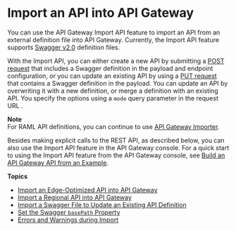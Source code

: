 # Import an API into API Gateway<a name="api-gateway-import-api"></a>

 You can use the API Gateway Import API feature to import an API from an external definition file into API Gateway\. Currently, the Import API feature supports [Swagger v2\.0](https://github.com/OAI/OpenAPI-Specification/blob/master/versions/2.0.md) definition files\. 

 With the Import API, you can either create a new API by submitting a [POST request](http://docs.aws.amazon.com/apigateway/api-reference/link-relation/restapi-import/) that includes a Swagger definition in the payload and endpoint configuration, or you can update an existing API by using a [PUT request](http://docs.aws.amazon.com/apigateway/api-reference/link-relation/restapi-put/) that contains a Swagger definition in the payload\. You can update an API by overwriting it with a new definition, or merge a definition with an existing API\. You specify the options using a `mode` query parameter in the request URL \. 

**Note**  
 For RAML API definitions, you can continue to use [API Gateway Importer](https://github.com/awslabs/aws-apigateway-importer)\. 

 Besides making explicit calls to the REST API, as described below, you can also use the Import API feature in the API Gateway console\. For a quick start to using the Import API feature from the API Gateway console, see [Build an API Gateway API from an Example](api-gateway-create-api-from-example.md)\. 

**Topics**
+ [Import an Edge\-Optimized API into API Gateway](import-edge-optimized-api.md)
+ [Import a Regional API into API Gateway](import-export-api-endpoints.md)
+ [Import a Swagger File to Update an Existing API Definition](api-gateway-import-api-update.md)
+ [Set the Swagger `basePath` Property](api-gateway-import-api-basePath.md)
+ [Errors and Warnings during Import](api-gateway-import-api-errors-warnings.md)